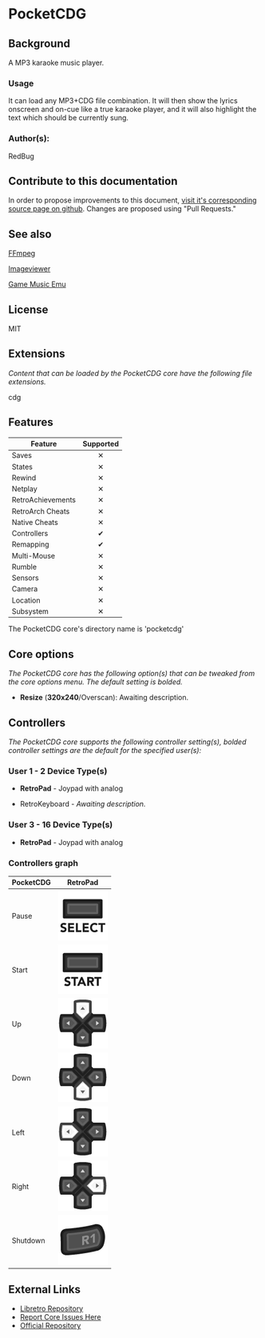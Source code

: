 # PocketCDG

## Background

A MP3 karaoke music player. 

### Usage

It can load any MP3+CDG file combination. It will then show the lyrics onscreen and on-cue like a true karaoke player, and it will also highlight the text which should be currently sung.

### Author(s):

RedBug

## Contribute to this documentation

In order to propose improvements to this document, [visit it's corresponding source page on github](https://github.com/libretro/docs/tree/master/docs/library/pocketcdg.md). Changes are proposed using "Pull Requests."

## See also

[FFmpeg](https://doc.libretro.com/library/ffmpeg/)

[Imageviewer](https://doc.libretro.com/library/imageviewer/)

[Game Music Emu](https://doc.libretro.com/library/game_music_emu/)

## License

MIT

## Extensions

*Content that can be loaded by the PocketCDG core have the following file extensions.*

cdg

## Features

| Feature           | Supported |
|-------------------|:---------:|
| Saves             | ✕         |
| States            | ✕         |
| Rewind            | ✕         |
| Netplay           | ✕         |
| RetroAchievements | ✕         |
| RetroArch Cheats  | ✕         |
| Native Cheats     | ✕         |
| Controllers       | ✔         |
| Remapping         | ✔         |
| Multi-Mouse       | ✕         |
| Rumble            | ✕         |
| Sensors           | ✕         |
| Camera            | ✕         |
| Location          | ✕         |
| Subsystem         | ✕         |

The PocketCDG core's directory name is 'pocketcdg'

## Core options

*The PocketCDG core has the following option(s) that can be tweaked from the core options menu. The default setting is bolded.*

- **Resize** (**320x240**/Overscan): Awaiting description.

## Controllers

*The PocketCDG core supports the following controller setting(s), bolded controller settings are the default for the specified user(s):*

### User 1 - 2 Device Type(s)

* **RetroPad** - Joypad with analog

* RetroKeyboard  - *Awaiting description.*

### User 3 - 16 Device Type(s)

* **RetroPad** - Joypad with analog

### Controllers graph

| PocketCDG | RetroPad                                               |
|-----------|--------------------------------------------------------|
| Pause     | ![RetroPad_Select](images/RetroPad/Retro_Select.png)   |
| Start     | ![RetroPad_Start](images/RetroPad/Retro_Start.png)     |
| Up        | ![RetroPad_Dpad](images/RetroPad/Retro_Dpad_Up.png)    |
| Down      | ![RetroPad_Dpad](images/RetroPad/Retro_Dpad_Down.png)  |
| Left      | ![RetroPad_Dpad](images/RetroPad/Retro_Dpad_Left.png)  |
| Right     | ![RetroPad_Dpad](images/RetroPad/Retro_Dpad_Right.png) |
| Shutdown  | ![RetroPad_R1](images/RetroPad/Retro_R1.png)           |

## External Links

* [Libretro Repository](https://github.com/libretro/libretro-pocketcdg)
* [Report Core Issues Here](https://github.com/libretro/libretro-meta)
* [Official Repository](https://github.com/redbug26/pocketcdg-core)
